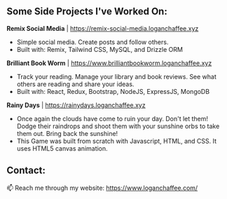 ## Some Side Projects I've Worked On:

**Remix Social Media** | https://remix-social-media.loganchaffee.xyz
- Simple social media. Create posts and follow others.
- Built with: Remix, Tailwind CSS, MySQL, and Drizzle ORM

**Brilliant Book Worm** | https://www.brilliantbookworm.loganchaffee.xyz
- Track your reading. Manage your library and book reviews. See what others are reading and share your ideas.
- Built with: React, Redux, Bootstrap, NodeJS, ExpressJS, MongoDB

**Rainy Days** | https://rainydays.loganchaffee.xyz
- Once again the clouds have come to ruin your day. Don't let them! Dodge their raindrops and shoot them with your sunshine orbs to take them out. Bring back the sunshine!
- This Game was built from scratch with Javascript, HTML, and CSS. It uses HTML5 canvas animation.

## Contact:
📫  Reach me through my website: https://www.loganchaffee.com/
